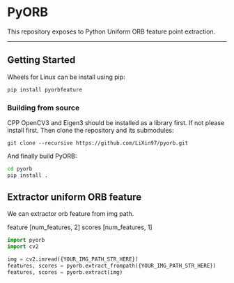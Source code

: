 # PyORB

This repository exposes to Python Uniform ORB feature point extraction.

---

## Getting Started

Wheels for Linux can be install using pip:
```bash
pip install pyorbfeature
```

### Building from source

CPP OpenCV3 and Eigen3 should be installed as a library first. If not please install first. Then clone the repository
and its submodules:

```
git clone --recursive https://github.com/LiXin97/pyorb.git
```

And finally build PyORB:

```bash
cd pyorb
pip install .
```

## Extractor uniform ORB feature

We can extractor orb feature from img path. 

feature [num_features, 2]
scores [num_features, 1]

```python
import pyorb
import cv2

img = cv2.imread({YOUR_IMG_PATH_STR_HERE})
features, scores = pyorb.extract_frompath({YOUR_IMG_PATH_STR_HERE})
features, scores = pyorb.extract(img)
```

